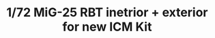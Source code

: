 ---
layout: product
title: "1/72 MiG-25 RBT inetrior + exterior for new ICM Kit"
price: "2000" 
desc: "N/A"
img_path: "/assets/img/73649.webp"
brand: "EDUARD"
available: false
special_offer: false
new: false
soon: false
cat: "010000"
subcat: "010400"
subsubcat: "00"
sifra: "73649"
popular: false
spec: false
---